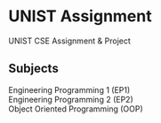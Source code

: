 # UNIST Assignment
UNIST CSE Assignment &amp; Project

## Subjects
Engineering Programming 1 (EP1)  
Engineering Programming 2 (EP2)  
Object Oriented Programming (OOP)

